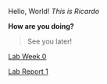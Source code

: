 Hello, World!
*This is Ricardo*

**How are you doing?**

> See you later!


[Lab Week 0](lab-report-1-week-0.md)

[Lab Report 1](lab-report-1.md)